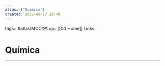 ```yaml
---
alias: ["Quimica"]
created: 2022-08-17 20:40
---
```

tags:: #atlas/MOC🗺 
up:: [[00 Home]]
Links: 
# Química

___
